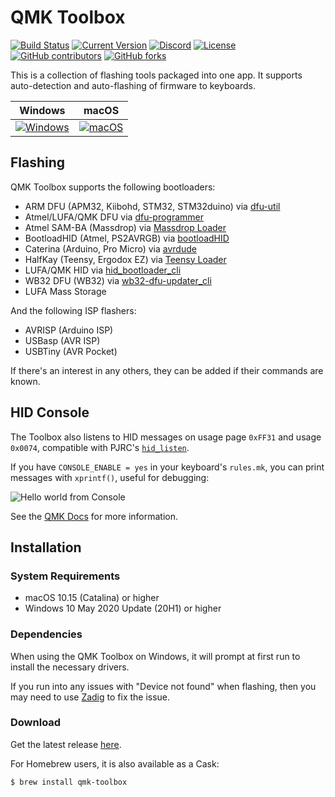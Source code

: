 # QMK Toolbox

[![Build Status](https://github.com/qmk/qmk_toolbox/workflows/CI/badge.svg?branch=master)](https://github.com/qmk/qmk_toolbox/actions?query=workflow%3ACI)
[![Current Version](https://img.shields.io/github/tag/qmk/qmk_toolbox.svg)](https://github.com/qmk/qmk_toolbox/tags)
[![Discord](https://img.shields.io/discord/440868230475677696.svg)](https://discord.gg/Uq7gcHh)
[![License](https://img.shields.io/github/license/qmk/qmk_toolbox)](https://github.com/qmk/qmk_toolbox/blob/master/LICENSE.md)
[![GitHub contributors](https://img.shields.io/github/contributors/qmk/qmk_toolbox.svg)](https://github.com/qmk/qmk_toolbox/pulse/monthly)
[![GitHub forks](https://img.shields.io/github/forks/qmk/qmk_toolbox.svg?style=social&label=Fork)](https://github.com/qmk/qmk_toolbox/)

This is a collection of flashing tools packaged into one app. It supports auto-detection and auto-flashing of firmware to keyboards.

|Windows|macOS|
|-------|-----|
|[![Windows](https://i.imgur.com/sdh8byj.png)](https://i.imgur.com/sdh8byj.png)|[![macOS](https://i.imgur.com/3x8Xrkv.png)](https://i.imgur.com/3x8Xrkv.png)|

## Flashing

QMK Toolbox supports the following bootloaders:

 - ARM DFU (APM32, Kiibohd, STM32, STM32duino) via [dfu-util](http://dfu-util.sourceforge.net/)
 - Atmel/LUFA/QMK DFU via [dfu-programmer](http://dfu-programmer.github.io/)
 - Atmel SAM-BA (Massdrop) via [Massdrop Loader](https://github.com/massdrop/mdloader)
 - BootloadHID (Atmel, PS2AVRGB) via [bootloadHID](https://www.obdev.at/products/vusb/bootloadhid.html)
 - Caterina (Arduino, Pro Micro) via [avrdude](http://nongnu.org/avrdude/)
 - HalfKay (Teensy, Ergodox EZ) via [Teensy Loader](https://pjrc.com/teensy/loader_cli.html)
 - LUFA/QMK HID via [hid_bootloader_cli](https://github.com/abcminiuser/lufa)
 - WB32 DFU (WB32) via [wb32-dfu-updater_cli](https://github.com/WestberryTech/wb32-dfu-updater)
 - LUFA Mass Storage

And the following ISP flashers:

 - AVRISP (Arduino ISP)
 - USBasp (AVR ISP)
 - USBTiny (AVR Pocket)

If there's an interest in any others, they can be added if their commands are known.

## HID Console

The Toolbox also listens to HID messages on usage page `0xFF31` and usage `0x0074`, compatible with PJRC's [`hid_listen`](https://www.pjrc.com/teensy/hid_listen.html).

If you have `CONSOLE_ENABLE = yes` in your keyboard's `rules.mk`, you can print messages with `xprintf()`, useful for debugging:

![Hello world from Console](https://i.imgur.com/qxLb2zS.png)

See the [QMK Docs](https://docs.qmk.fm/#/newbs_testing_debugging?id=debugging) for more information.

## Installation

### System Requirements

* macOS 10.15 (Catalina) or higher
* Windows 10 May 2020 Update (20H1) or higher

### Dependencies

When using the QMK Toolbox on Windows, it will prompt at first run to install the necessary drivers.

If you run into any issues with "Device not found" when flashing, then you may need to use [Zadig](https://docs.qmk.fm/#/driver_installation_zadig) to fix the issue.

### Download

Get the latest release [here](https://github.com/qmk/qmk_toolbox/releases).

For Homebrew users, it is also available as a Cask:

```sh
$ brew install qmk-toolbox
```
